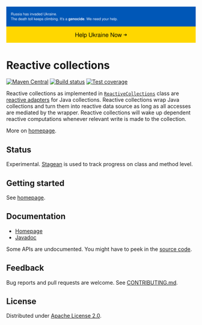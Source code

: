<!--- Generated by scripts/configure.py --->
[![SWUbanner](https://raw.githubusercontent.com/vshymanskyy/StandWithUkraine/main/banner2-direct.svg)](https://github.com/vshymanskyy/StandWithUkraine/blob/main/docs/README.md)

# Reactive collections

[![Maven Central](https://img.shields.io/maven-central/v/com.machinezoo.hookless/hookless-collections)](https://search.maven.org/artifact/com.machinezoo.hookless/hookless-collections)
[![Build status](https://github.com/robertvazan/hookless-collections/workflows/build/badge.svg)](https://github.com/robertvazan/hookless-collections/actions/workflows/build.yml)
[![Test coverage](https://codecov.io/gh/robertvazan/hookless-collections/branch/master/graph/badge.svg)](https://codecov.io/gh/robertvazan/hookless-collections)

Reactive collections as implemented in [`ReactiveCollections`](https://hookless.machinezoo.com/javadocs/core/com.machinezoo.hookless/com/machinezoo/hookless/util/ReactiveCollections.html) class
are [reactive adapters](https://hookless.machinezoo.com/adapters) for Java collections.
Reactive collections wrap Java collections and turn them into reactive data source as long as all accesses are mediated by the wrapper.
Reactive collections will wake up dependent reactive computations whenever relevant write is made to the collection.

More on [homepage](https://hookless.machinezoo.com/collections).

## Status

Experimental. [Stagean](https://stagean.machinezoo.com/) is used to track progress on class and method level.

## Getting started

See [homepage](https://hookless.machinezoo.com/collections).

## Documentation

* [Homepage](https://hookless.machinezoo.com/collections)
* [Javadoc](https://hookless.machinezoo.com/javadocs/collections/com.machinezoo.hookless.collections/com/machinezoo/hookless/collections/package-summary.html)

Some APIs are undocumented. You might have to peek in the [source code](src/main/java/com/machinezoo/hookless/collections).

## Feedback

Bug reports and pull requests are welcome. See [CONTRIBUTING.md](CONTRIBUTING.md).

## License

Distributed under [Apache License 2.0](LICENSE).

